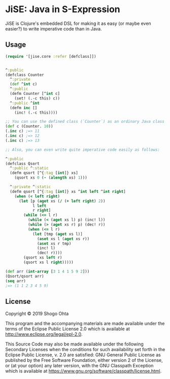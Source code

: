 # JiSE: Java in S-Expression

JiSE is Clojure's embedded DSL for making it as easy (or maybe even easier?) to write imperative code than in Java.

## Usage

```clojure
(require '[jise.core :refer [defclass]])


^:public
(defclass Counter
  ^:private
  (def ^int c)
  ^:public
  (defm Counter [^int c]
    (set! (.-c this) c))
  ^:public ^int
  (defm inc []
    (inc! (.-c this))))

;; You can use the defined class (`Counter`) as an ordinary Java class
(def c (Counter. 10))
(.inc c) ;=> 11
(.inc c) ;=> 12
(.inc c) ;=> 13

;; Also, you can even write quite imperative code easily as follows:

^:public
(defclass Qsort
  ^:public ^:static
  (defm qsort [^{:tag [int]} xs]
    (qsort xs 0 (- (alength xs) 1)))

  ^:private ^:static
  (defm qsort [^{:tag [int]} xs ^int left ^int right]
    (when (< left right)
      (let [p (aget xs (/ (+ left right) 2))
            l left
            r right]
        (while (<= l r)
          (while (< (aget xs l) p) (inc! l))
          (while (> (aget xs r) p) (dec! r))
          (when (<= l r)
            (let [tmp (aget xs l)]
              (aset xs l (aget xs r))
              (aset xs r tmp)
              (inc! l)
              (dec! r))))
        (qsort xs left r)
        (qsort xs l right)))))

(def arr (int-array [3 1 4 1 5 9 2]))
(Qsort/qsort arr)
(seq arr)
;=> (1 1 2 3 4 5 9)
```

## License

Copyright © 2019 Shogo Ohta

This program and the accompanying materials are made available under the
terms of the Eclipse Public License 2.0 which is available at
http://www.eclipse.org/legal/epl-2.0.

This Source Code may also be made available under the following Secondary
Licenses when the conditions for such availability set forth in the Eclipse
Public License, v. 2.0 are satisfied: GNU General Public License as published by
the Free Software Foundation, either version 2 of the License, or (at your
option) any later version, with the GNU Classpath Exception which is available
at https://www.gnu.org/software/classpath/license.html.
